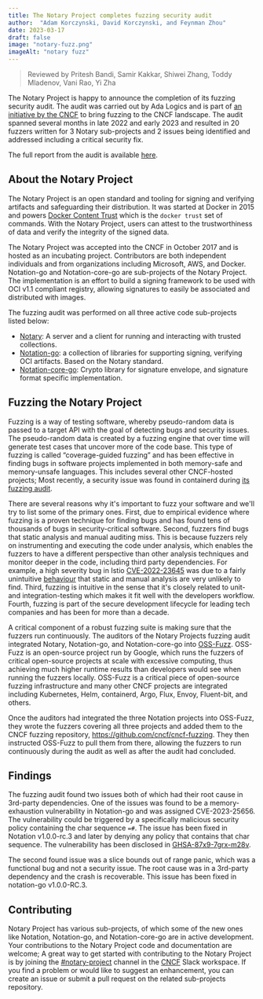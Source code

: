 ```yaml
---
title: The Notary Project completes fuzzing security audit
author:  "Adam Korczynski, David Korczynski, and Feynman Zhou"
date: 2023-03-17
draft: false
image: "notary-fuzz.png"
imageAlt: "notary fuzz"
---
```


> Reviewed by Pritesh Bandi, Samir Kakkar, Shiwei Zhang, Toddy Mladenov, Vani Rao, Yi Zha

The Notary Project is happy to announce the completion of its fuzzing security audit. The audit was carried out by Ada Logics and is part of [an initiative by the CNCF](https://www.cncf.io/blog/2022/06/28/improving-security-by-fuzzing-the-cncf-landscape/) to bring fuzzing to the CNCF landscape. The audit spanned several months in late 2022 and early 2023 and resulted in 20 fuzzers written for 3 Notary sub-projects and 2 issues being identified and addressed including a critical security fix.

The full report from the audit is available [here](https://github.com/notaryproject/notaryproject/tree/main/security/reports/fuzzing/ADA-fuzzing-audit-22-23.pdf). 

## About the Notary Project

The Notary Project is an open standard and tooling for signing and verifying artifacts and safeguarding their distribution. It was started at Docker in 2015 and powers [Docker Content Trust](https://docs.docker.com/engine/security/trust/) which is the `docker trust` set of commands. With the Notary Project, users can attest to the trustworthiness of data and verify the integrity of the signed data. 

The Notary Project was accepted into the CNCF in October 2017 and is hosted as an incubating project. Contributors are both independent individuals and from organizations including Microsoft, AWS, and Docker. Notation-go and Notation-core-go are sub-projects of the Notary Project. The implementation is an effort to build a signing framework to be used with OCI v1.1 compliant registry, allowing signatures to easily be associated and distributed with images.

The fuzzing audit was performed on all three active code sub-projects listed below:

- [Notary](https://github.com/notaryproject/notary): A server and a client for running and interacting with trusted collections. 
- [Notation-go](https://github.com/notaryproject/notation-go): a collection of libraries for supporting signing, verifying OCI artifacts. Based on the Notary standard. 
- [Notation-core-go](https://github.com/notaryproject/notation-core-go): Crypto library for signature envelope, and signature format specific implementation.

## Fuzzing the Notary Project

Fuzzing is a way of testing software, whereby pseudo-random data is passed to a target API with the goal of detecting bugs and security issues. The pseudo-random data is created by a fuzzing engine that over time will generate test cases that uncover more of the code base. This type of fuzzing is called “coverage-guided fuzzing” and has been effective in finding bugs in software projects implemented in both memory-safe and memory-unsafe languages. This includes several other CNCF-hosted projects; Most recently, a security issue was found in containerd during [its fuzzing audit](https://www.cncf.io/blog/2023/03/02/containerd-completes-fuzzing-audit/). 

There are several reasons why it's important to fuzz your software and we'll try to list some of the primary ones. First, due to empirical evidence where fuzzing is a proven technique for finding bugs and has found tens of thousands of bugs in security-critical software. Second, fuzzers find bugs that static analysis and manual auditing miss. This is because fuzzers rely on instrumenting and executing the code under analysis, which enables the fuzzers to have a different perspective than other analysis techniques and monitor deeper in the code, including third party dependencies. For example, a high severity bug in Istio [CVE-2022-23645](https://github.com/istio/istio/security/advisories/GHSA-856q-xv3c-7f2f) was due to a fairly unintuitive [behaviour](https://adalogics.com/blog/fuzzing-istio-cve-CVE-2022-23635) that static and manual analysis are very unlikely to find. Third, fuzzing is intuitive in the sense that it's closely related to unit- and integration-testing which makes it fit well with the developers workflow. Fourth, fuzzing is part of the secure development lifecycle for leading tech companies and has been for more than a decade.

A critical component of a robust fuzzing suite is making sure that the fuzzers run continuously. The auditors of the Notary Projects fuzzing audit integrated Notary, Notation-go, and Notation-core-go into [OSS-Fuzz](https://github.com/google/oss-fuzz). OSS-Fuzz is an open-source project run by Google, which runs the fuzzers of critical open-source projects at scale with excessive computing, thus achieving much higher runtime results than developers would see when running the fuzzers locally. OSS-Fuzz is a critical piece of open-source fuzzing infrastructure and many other CNCF projects are integrated including Kubernetes, Helm, containerd, Argo, Flux, Envoy, Fluent-bit, and others. 

Once the auditors had integrated the three Notation projects into OSS-Fuzz, they wrote the fuzzers covering all three projects and added them to the CNCF fuzzing repository, https://github.com/cncf/cncf-fuzzing. They then instructed OSS-Fuzz to pull them from there, allowing the fuzzers to run continuously during the audit as well as after the audit had concluded.

## Findings

The fuzzing audit found two issues both of which had their root cause in 3rd-party dependencies. One of the issues was found to be a memory-exhaustion vulnerability in Notation-go and was assigned CVE-2023-25656. The vulnerability could be triggered by a specifically malicious security policy containing the char sequence `=#`. The issue has been fixed in Notation v1.0.0-rc.3 and later by denying any policy that contains that char sequence. The vulnerability has been disclosed in [GHSA-87x9-7grx-m28v](https://github.com/notaryproject/notation-go/security/advisories/GHSA-87x9-7grx-m28v).

The second found issue was a slice bounds out of range panic, which was a functional bug and not a security issue.  The root cause was in a 3rd-party dependency and the crash is recoverable. This issue has been fixed in notation-go v1.0.0-RC.3.

## Contributing

Notary Project has various sub-projects, of which some of the new ones like Notation, Notation-go, and Notation-core-go are in active development. Your contributions to the Notary Project code and documentation are welcome; A great way to get started with contributing to the Notary Project is by joining the [#notary-project](https://cloud-native.slack.com/messages/notary-v2/) channel in the [CNCF](https://slack.cncf.io/) Slack workspace.  If you find a problem or would like to suggest an enhancement, you can create an issue or submit a pull request on the related sub-projects repository.
